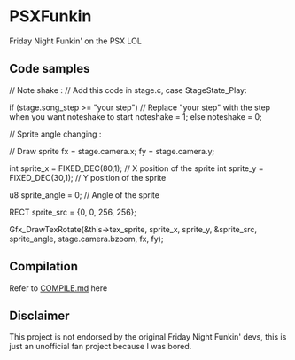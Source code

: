 # PSXFunkin
Friday Night Funkin' on the PSX LOL

## Code samples

// Note shake : 
// Add this code in stage.c, case StageState_Play:

if (stage.song_step >= "your step") // Replace "your step" with the step when you want noteshake to start
    noteshake = 1;
else
    noteshake = 0;

// Sprite angle changing :

// Draw sprite
fx = stage.camera.x;
fy = stage.camera.y;
	
int sprite_x = FIXED_DEC(80,1); // X position of the sprite
int sprite_y = FIXED_DEC(30,1); // Y position of the sprite

u8 sprite_angle = 0; // Angle of the sprite

RECT sprite_src = {0, 0, 256, 256};

Gfx_DrawTexRotate(&this->tex_sprite, sprite_x, sprite_y, &sprite_src, sprite_angle, stage.camera.bzoom, fx, fy);


## Compilation
Refer to [COMPILE.md](/COMPILE.md) here

## Disclaimer
This project is not endorsed by the original Friday Night Funkin' devs, this is just an unofficial fan project because I was bored.